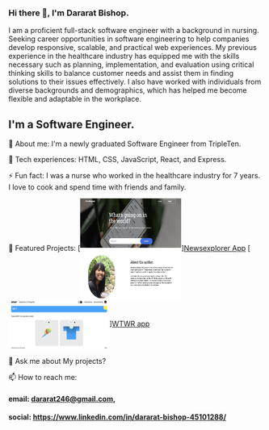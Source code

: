 ### Hi there 👋, I'm Dararat Bishop.

I am a proficient full-stack software engineer with a background in nursing. Seeking career opportunities in software engineering to help companies develop responsive, scalable, and practical web experiences. My previous experience in the healthcare industry has equipped me with the skills necessary such as planning, implementation, and evaluation using critical thinking skills to balance customer needs and assist them in finding solutions to their issues effectively. I also have worked with individuals from diverse backgrounds and demographics, which has helped me become flexible and adaptable in the workplace.


## I'm a Software Engineer.

🔭 About me: I'm a newly graduated Software Engineer from TripleTen.

🌱 Tech experiences: HTML, CSS, JavaScript, React, and Express.

⚡ Fun fact: I was a nurse who worked in the healthcare industry for 7 years. I love to cook and spend time with friends and family.

🌟 Featured Projects: [<img alt= "Newexplorer_App_image" width="200px" height="200px" margin-left="50px" align = "center" src="images/Newsexplorer.png"/>][Newsexplorer App](https://newsexplorer.servernux.com/) [<img alt= "TWTR_App_image" width="200px" height="100px" margin-left="50px" align="center" src="images/WTWR.png"/>][WTWR app](https://www.wtwr.twilightparadox.com/)

💬 Ask me about My projects?

📫 How to reach me:

#### email: dararat246@gmail.com,

#### social: https://www.linkedin.com/in/dararat-bishop-45101288/

